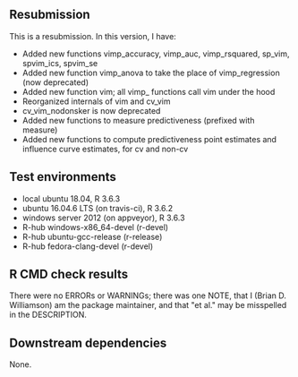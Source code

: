 ## Resubmission
This is a resubmission. In this version, I have:

* Added new functions vimp_accuracy, vimp_auc, vimp_rsquared, sp_vim, spvim_ics, spvim_se
* Added new function vimp_anova to take the place of vimp_regression (now deprecated)
* Added new function vim; all vimp_ functions call vim under the hood
* Reorganized internals of vim and cv_vim
* cv_vim_nodonsker is now deprecated
* Added new functions to measure predictiveness (prefixed with measure)
* Added new functions to compute predictiveness point estimates and influence curve estimates, for cv and non-cv

## Test environments
* local ubuntu 18.04, R 3.6.3
* ubuntu 16.04.6 LTS (on travis-ci), R 3.6.2
* windows server 2012 (on appveyor), R 3.6.3
* R-hub windows-x86_64-devel (r-devel)
* R-hub ubuntu-gcc-release (r-release)
* R-hub fedora-clang-devel (r-devel)

## R CMD check results
There were no ERRORs or WARNINGs; there was one NOTE, that I (Brian D. Williamson) am the package maintainer, and that "et al." may be misspelled in the DESCRIPTION.

## Downstream dependencies
None.

